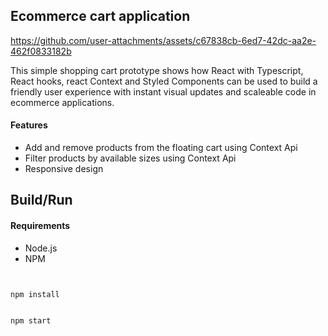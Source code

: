 ## Ecommerce cart application 


https://github.com/user-attachments/assets/c67838cb-6ed7-42dc-aa2e-462f0833182b


This simple shopping cart prototype shows how React with Typescript, React hooks, react Context and Styled Components can be used to build a friendly user experience with instant visual updates and scaleable code in ecommerce applications.

#### Features

- Add and remove products from the floating cart using Context Api
- Filter products by available sizes using Context Api
- Responsive design


## Build/Run

#### Requirements

- Node.js
- NPM

```javascript


npm install


npm start


```

